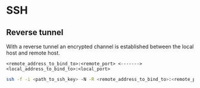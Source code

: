 # SSH

## Reverse tunnel
With a reverse tunnel an encrypted channel is established between the local host and remote host.
```
<remote_address_to_bind_to>:<remote_port> <-------> <local_address_to_bind_to>:<local_port>
```

```bash
ssh -f -i <path_to_ssh_key> -N -R <remote_address_to_bind_to>:<remote_port>:<local_address_to_bind_to>:<local_port> <user>@<remote_host> -p <remote_host_ssh_port>
```